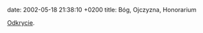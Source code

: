 date: 2002-05-18 21:38:10 +0200
title: Bóg, Ojczyzna, Honorarium

[Odkrycie](http://nowypompon.pl/ 'Nowy Pompon').
